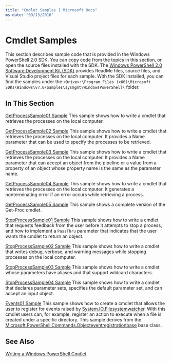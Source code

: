 ```yaml
---
title: "Cmdlet Samples | Microsoft Docs"
ms.date: "09/13/2016"
---
```

# Cmdlet Samples

This section describes sample code that is provided in the Windows PowerShell 2.0 SDK. You can copy code from the topics in this section, or open the source files installed with the SDK. The [Windows PowerShell 2.0 Software Development Kit (SDK)](https://www.microsoft.com/download/details.aspx?id=2560) provides ReadMe files, source files, and Visual Studio project files for each sample. With the SDK installed, you can find the samples under the `<Drive>:\Program Files (x86)\Microsoft SDKs\Windows\v7.0\Samples\sysmgmt\WindowsPowerShell\` folder.

## In This Section

[GetProcessSample01 Sample](./getprocesssample01-sample.md)
This sample shows how to write a cmdlet that retrieves the processes on the local computer.

[GetProcessSample02 Sample](./getprocesssample02-sample.md)
This sample shows how to write a cmdlet that retrieves the processes on the local computer. It provides a Name parameter that can be used to specify the processes to be retrieved.

[GetProcessSample03 Sample](./getprocesssample03-sample.md)
This sample shows how to write a cmdlet that retrieves the processes on the local computer. It provides a Name parameter that can accept an object from the pipeline or a value from a property of an object whose property name is the same as the parameter name.

[GetProcessSample04 Sample](./getprocesssample04-sample.md)
This sample shows how to write a cmdlet that retrieves the processes on the local computer. It generates a nonterminating error if an error occurs while retrieving a process.

[GetProcessSample05 Sample](./getprocesssample05-sample.md)
This sample shows a complete version of the Get-Proc cmdlet.

[StopProcessSample01 Sample](./stopprocesssample01-sample.md)
This sample shows how to write a cmdlet that requests feedback from the user before it attempts to stop a process, and how to implement a `PassThru` parameter that indicates that the user wants the cmdlet to return an object.

[StopProcessSample02 Sample](./stopprocesssample02-sample.md)
This sample shows how to write a cmdlet that writes debug, verbose, and warning messages while stopping processes on the local computer.

[StopProcessSample03 Sample](./stopprocesssample03-sample.md)
This sample shows how to write a cmdlet whose parameters have aliases and that support wildcard characters.

[StopProcessSample04 Sample](./stopprocesssample04-sample.md)
This sample shows how to write a cmdlet that declares parameter sets, specifies the default parameter set, and can accept an input object.

[Events01 Sample](./events01-sample.md)
This sample shows how to create a cmdlet that allows the user to register for events raised by [System.IO.Filesystemwatcher](/dotnet/api/System.IO.FileSystemWatcher). With this cmdlet users can, for example, register an action to execute when a file is created under a specific directory. This sample derives from the [Microsoft.PowerShell.Commands.Objecteventregistrationbase](/dotnet/api/Microsoft.PowerShell.Commands.ObjectEventRegistrationBase) base class.

## See Also

[Writing a Windows PowerShell Cmdlet](./writing-a-windows-powershell-cmdlet.md)
